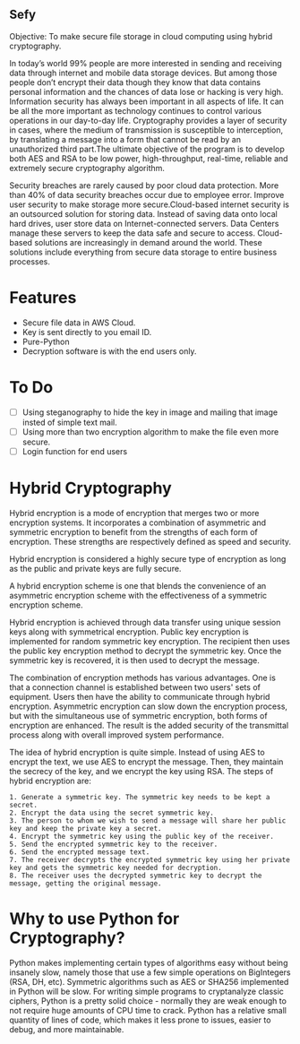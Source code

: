 ## Sefy  ##

Objective: To make secure file storage in cloud computing using hybrid cryptography.

In today’s world 99% people are more interested in sending and receiving data through internet and mobile data storage devices. But among those people don’t encrypt their data though they know that data contains personal information and the chances of data lose or hacking is very high. Information security has always been important in all aspects of life. It can be all the more important as technology continues to control various operations in our day-to-day life. Cryptography provides a layer of security in cases, where the medium of transmission is susceptible to interception, by translating a message into a form that cannot be read by an unauthorized third part.The ultimate objective of the program is to develop both AES and RSA to be low power, high-throughput, real-time, reliable and extremely secure cryptography algorithm.

Security breaches are rarely caused by poor cloud data protection. More than 40% of data security breaches occur due to employee error. Improve user security to make storage more secure.Cloud-based internet security is an outsourced solution for storing data. Instead of saving data onto local hard drives, user store data on Internet-connected servers. Data Centers manage these servers to keep the data safe and secure to access.
Cloud-based solutions are increasingly in demand around the world. These solutions include everything from secure data storage to entire business processes.

# Features
* Secure file data in AWS Cloud.
* Key is sent directly to you email ID.
* Pure-Python
* Decryption software is with the end users only.

# To Do
- [ ] Using steganography to hide the key in image and mailing that image insted of simple text mail.
- [ ] Using more than two encryption algorithm to make the file even more secure.
- [ ] Login function for end users

# Hybrid Cryptography

Hybrid encryption is a mode of encryption that merges two or more encryption systems. It incorporates a combination of asymmetric and symmetric encryption to benefit from the strengths of each form of encryption. These strengths are respectively defined as speed and security.

Hybrid encryption is considered a highly secure type of encryption as long as the public and private keys are fully secure.

A hybrid encryption scheme is one that blends the convenience of an asymmetric encryption scheme with the effectiveness of a symmetric encryption scheme.

Hybrid encryption is achieved through data transfer using unique session keys along with symmetrical encryption. Public key encryption is implemented for random symmetric key encryption. The recipient then uses the public key encryption method to decrypt the symmetric key. Once the symmetric key is recovered, it is then used to decrypt the message.

The combination of encryption methods has various advantages. One is that a connection channel is established between two users' sets of equipment. Users then have the ability to communicate through hybrid encryption. Asymmetric encryption can slow down the encryption process, but with the simultaneous use of symmetric encryption, both forms of encryption are enhanced. The result is the added security of the transmittal process along with overall improved system performance.


The idea of hybrid encryption is quite simple. Instead of using AES to encrypt the text, we use AES to encrypt the message. Then, they maintain the secrecy of the key, and we encrypt the key using RSA. The steps of hybrid encryption are:


    1. Generate a symmetric key. The symmetric key needs to be kept a secret.
    2. Encrypt the data using the secret symmetric key.
    3. The person to whom we wish to send a message will share her public key and keep the private key a secret.
    4. Encrypt the symmetric key using the public key of the receiver.
    5. Send the encrypted symmetric key to the receiver.
    6. Send the encrypted message text.
    7. The receiver decrypts the encrypted symmetric key using her private key and gets the symmetric key needed for decryption.
    8. The receiver uses the decrypted symmetric key to decrypt the message, getting the original message.


# Why to use Python for Cryptography?

Python makes implementing certain types of algorithms easy without being insanely slow, namely those that use a few simple operations on BigIntegers (RSA, DH, etc).
Symmetric algorithms such as AES or SHA256 implemented in Python will be slow.
For writing simple programs to cryptanalyze classic ciphers, Python is a pretty solid choice - normally they are weak enough to not require huge amounts of CPU time to crack.  Python has a relative small quantity of lines of code, which makes it less prone to issues, easier to debug, and more maintainable.

